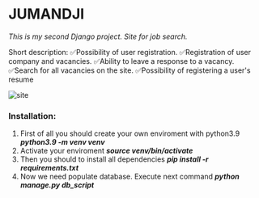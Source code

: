 # JUMANDJI
_This is my second Django project. Site for job search._

Short description:
:white_check_mark:Possibility of user registration.
:white_check_mark:Registration of user company and vacancies.
:white_check_mark:Ability to leave a response to a vacancy.
:white_check_mark:Search for all vacancies on the site.
:white_check_mark:Possibility of registering a user's resume


![site](https://sun9-36.userapi.com/impf/_60rSgouv4lxo8F-ZgUqd-bIAAKyfayK9FpRag/DFd5s83IOv4.jpg?size=1919x1037&quality=96&sign=a9d67302bb672dbc54a89a5c361db160&type=album "site")

### Installation:
1. First of all you should create your own enviroment with python3.9
    ***python3.9 -m venv venv***
2. Activate your enviroment
    ***source venv/bin/activate***
3. Then you should to install all dependencies
    ***pip install -r requirements.txt***
4. Now we need populate database. Execute next command
    ***python manage.py db_script***
